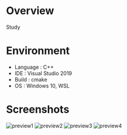 # Overview
Study <Ray Tracing in a Weekend>

# Environment
* Language : C++
* IDE      : Visual Studio 2019
* Build    : cmake
* OS       : Windows 10, WSL

# Screenshots
![preview1](https://user-images.githubusercontent.com/11644393/51799554-8e8a9980-2265-11e9-98d4-9fde313faa11.jpg)
![preview2](https://user-images.githubusercontent.com/11644393/51799555-90545d00-2265-11e9-83b2-248f035ab4fa.jpg)
![preview3](https://user-images.githubusercontent.com/11644393/51801447-49746080-2281-11e9-9d56-2954ab4039c1.jpg)
![preview4](https://user-images.githubusercontent.com/11644393/71446509-75d17f00-2767-11ea-9fb1-dbf79bf59e9e.jpg)
